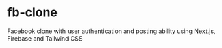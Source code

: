 # fb-clone

Facebook clone with user authentication and posting ability using Next.js, Firebase and Tailwind CSS
